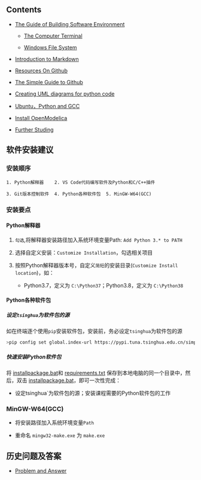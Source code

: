 
## Contents

* [The Guide of Building Software Environment](./doc/BuildingSoftwareEnvironment.md)

   * [The Computer Terminal](./doc/ComputerTerminal.md/)

   * [Windows File System](./doc/WindowsFileSystem.md)

* [Introduction to Markdown](./doc/Introduction2Markdown(Chinese).md) 

* [Resources On Github](./doc/ResourcesOnGithub.md)

* [The Simple Guide to Github](./doc/TheSimpleStepsGithub(Chinese).md) 

* [Creating UML diagrams for python code](./doc/UMLPython.md) 

* [Ubuntu，Python and GCC](./doc/Ubuntu-Python-CPP(Chinese).md) 

* [Install OpenModelica](./doc/InstallOpenModelica.md) 

* [Further Studing](./doc/FurtherStuding.md)

## 软件安装建议

###  安装顺序

    1. Python解释器    2. VS Code代码编写软件及Python和C/C++插件

    3. Git版本控制软件  4. Python各种软件包  5. MinGW-W64(GCC)

###  安装要点

#### Python解释器

1. `勾选`,将解释器安装路径加入系统环境变量Path: `Add Python 3.* to PATH`

2.  选择自定义安装：`Customize Installation`，勾选相关项目
  
3. 按照Python解释器版本号，自定义`简短`的安装目录(`Customize Install location`)，如：
      
    *  Python3.7，定义为 `C:\Python37`；Python3.8，定义为 `C:\Python38`

#### Python各种软件包
 
##### 设定`tsinghua`为软件包的源 

如在终端逐个使用`pip`安装软件包，安装前，务必设定`tsinghua`为软件包的源 

```bash
>pip config set global.index-url https://pypi.tuna.tsinghua.edu.cn/simple
```

##### 快速安装Python软件包

将 [installpackage.bat](./bat/installpackage.bat)和 [requirements.txt](./bat/requirements.txt) 保存到本地电脑的同一个目录中，然后，双击 [installpackage.bat](./bat/installpackage.bat)，即可一次性完成：

* 设定tsinghua`为软件包的源；安装课程需要的Python软件包的工作

### MinGW-W64(GCC)

* 将安装路径加入系统环境变量`Path`

* 重命名 `mingw32-make.exe` 为 `make.exe`

## 历史问题及答案

* [Problem and Answer](./doc/Problem_Solution.md)

